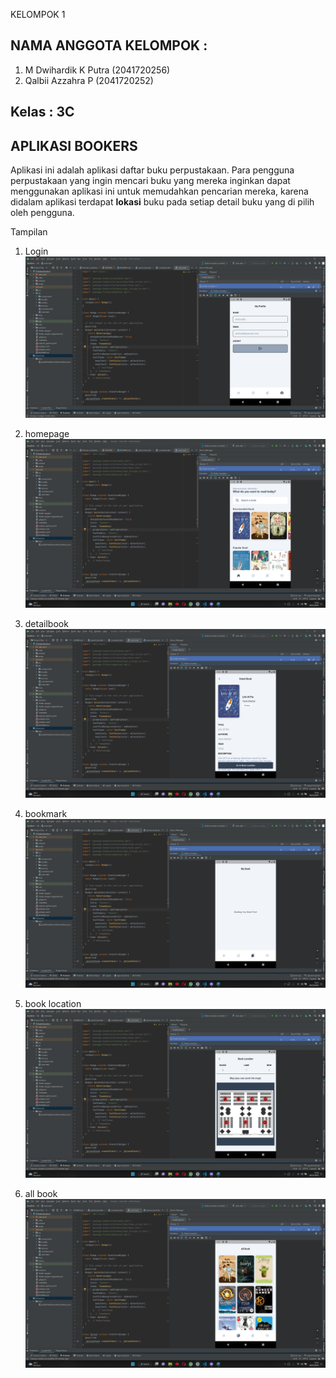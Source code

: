 KELOMPOK 1
## NAMA ANGGOTA KELOMPOK : 
1. M Dwihardik K Putra (2041720256)
2. Qalbii Azzahra P (2041720252)
## Kelas : 3C


## APLIKASI BOOKERS


Aplikasi ini adalah aplikasi daftar buku perpustakaan.
Para pengguna perpustakaan yang ingin mencari buku yang mereka inginkan dapat menggunakan aplikasi ini untuk memudahkan pencarian mereka, karena didalam aplikasi terdapat **lokasi** buku pada setiap detail buku yang di pilih oleh pengguna.

Tampilan 
1. Login
![login](Screenshot/login.png)

2. homepage
![homepage](Screenshot/homepage.png)

3. detailbook
![detailbook](Screenshot/detailbook.png)

4. bookmark
![bookmark](Screenshot/bookmark.png)

5. book location
![booklocation](Screenshot/booklocation.png)

6. all book
![allbook](Screenshot/allbook.png)

